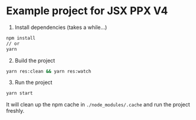 # Example project for JSX PPX V4

1. Install dependencies (takes a while...)

```sh
npm install
// or
yarn
```

2. Build the project

```sh
yarn res:clean && yarn res:watch
```

3. Run the project

```sh
yarn start
```

It will clean up the npm cache in `./node_modules/.cache` and run the project freshly.
